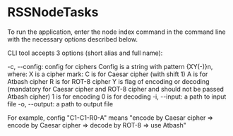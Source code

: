 # RSSNodeTasks

To run the application, enter the node index command in the command line with the necessary options described below.

CLI tool accepts 3 options (short alias and full name):

-c, --config: config for ciphers Config is a string with pattern {XY(-)}n, where:
    X is a cipher mark:
        C is for Caesar cipher (with shift 1)
        A is for Atbash cipher
        R is for ROT-8 cipher
    Y is flag of encoding or decoding (mandatory for Caesar cipher and ROT-8 cipher and should not be passed Atbash cipher)
        1 is for encoding
        0 is for decoding
-i, --input: a path to input file
-o, --output: a path to output file

For example, config "C1-C1-R0-A" means "encode by Caesar cipher => encode by Caesar cipher => decode by ROT-8 => use Atbash"